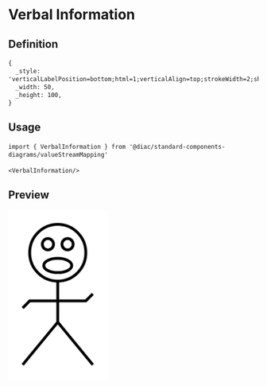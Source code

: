 # Verbal Information

## Definition

```
{
  _style: 'verticalLabelPosition=bottom;html=1;verticalAlign=top;strokeWidth=2;shape=mxgraph.lean_mapping.verbal;pointerEvents=1;',
  _width: 50,
  _height: 100,
}
```

## Usage

```
import { VerbalInformation } from '@diac/standard-components-diagrams/valueStreamMapping'

<VerbalInformation/>
```

## Preview

<img src="./verbal-information.png" width="200"/>
